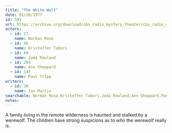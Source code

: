 ```yaml
---
title: "The White Wolf"
date: 01/26/1977
id: 591
url: https://archive.org/download/cbs_radio_mystery_theater/cbs_radio_mystery_theater-0551-0600.zip/cbs_radio_mystery_theater-0551-0600%2Fcbsrmt_0591_the_white_wolf.mp3
actors:  
  - id: 27
    name: Norman Rose  
  - id: 66
    name: Kristoffer Tabori  
  - id: 69
    name: Jada Rowland  
  - id: 205
    name: Ann Sheppard  
  - id: 147
    name: Paul Tripp
writers:  
  - id: 38
    name: Ian Martin
searchable: Norman Rose,Kristoffer Tabori,Jada Rowland,Ann Sheppard,Paul Tripp Ian Martin
notes:  
---
```

A family living in the remote wilderness is haunted and stalked by a werewolf. The children have strong suspicions as to who the werewolf really is.